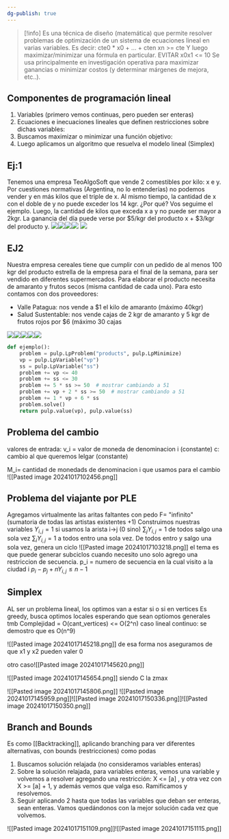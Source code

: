 ```yaml
---
dg-publish: true
---
```

>[!info] Es una técnica de diseño (matemática) que permite resolver problemas de optimización de un sistema de ecuaciones lineal en varias variables. 
Es decir: 
cte0 * x0 + … + cten xn  >= cte
Y luego maximizar/minimizar una fórmula en particular. 
EVITAR x0x1 <= 10
Se usa principalmente en investigación operativa para maximizar ganancias o minimizar costos (y determinar márgenes de mejora, etc..). 


## Componentes de programación lineal 

1. Variables (primero vemos continuas, pero pueden ser enteras)
2. Ecuaciones e inecuaciones lineales que definen restricciones sobre dichas variables: 
3. Buscamos maximizar o minimizar una función objetivo: 
4. Luego aplicamos un algoritmo que resuelva el modelo lineal (Simplex)


## Ej:1 
Tenemos una empresa TeoAlgoSoft que vende 2 comestibles por kilo: x e y. Por cuestiones normativas (Argentina, no lo entenderías) no podemos vender y en más kilos que el triple de x. Al mismo tiempo, la cantidad de x con el doble de y no puede exceder los 14 kgr. ¿Por qué? Vos seguime el ejemplo. Luego, la cantidad de kilos que exceda x a y no puede ser mayor a 2kgr. La ganancia del día puede verse por $5/kgr del producto x + $3/kgr del producto y.
![](https://lh7-rt.googleusercontent.com/slidesz/AGV_vUck-wPwNYGCu3deIDT26Goo2lwRZFSJvZ6jc1P2gCSEjvAJrgmNzVAKshPv0wmxdtSZeoF5rl9lSuvvmTjyB7c8kBXnhADw2bHHRUxNMtseyInKmhNrXu9kYui7vVu0CajJaNDGwnDYs9HvgsGIWI7LOVt5QfmM=s2048?key=bB6JHxg9eZbeHq3LLKC6wA)![](https://lh7-rt.googleusercontent.com/slidesz/AGV_vUevlthWJNdg5IxMPUhr3qTQOlV3eoRoYMhpfZfUdNGRwh731JalF5OzI4t67pNri2Hdx5e1RLFRMNE-0jJmhpFGBTHj_5Q_mCDOqEEVzo-ul4Iu1iUV7CGVuUT1ZPFZtolyqsY89EUo0hoUjVSMZIHeqzY9qMvW=s2048?key=bB6JHxg9eZbeHq3LLKC6wA)![](https://lh7-rt.googleusercontent.com/slidesz/AGV_vUeqomODPebTEOzjt1wXE545tvPjPi1vVTkfOHFCLoCA3txOKBtUxwXl2FD_tOq7PS-2nvg1sOwGetz_8GPNI6Plj23vPtS1a-BJU-JK5q82rQbVr4-Y80Z9JQ8nA7ELVjZjLe_swScVQCXn1R74QgCoobZZKvby=s2048?key=bB6JHxg9eZbeHq3LLKC6wA)![](https://lh7-rt.googleusercontent.com/slidesz/AGV_vUdSf8CgUultrvezmfoZvFP6_fV1he7xyJSnCHKCVpzgdow1i1yPHm9ISHKpVMc3JWe_DHh57JF2WjHPFi1ASM-6np7rQVF5qeBQAhxmzeG8kLfcugpbaf16Ox1U1mLa1EqMH7Tyke9ghGaBvC8BIpdei0Rb2e8=s2048?key=bB6JHxg9eZbeHq3LLKC6wA)
**![](https://lh7-rt.googleusercontent.com/slidesz/AGV_vUd3ugMXFzlNrESSBxEIebcD2b_vBez8Tdt6yOcrH7hrHz1IjelawM-fyK9xNfMzKb1QQjXUtsSTi4RsA_q-vUBW_vC_Ol8PN7_L-MSn3CXhGcDqpfB5-1DDBIzMoB4QxN97MOhh6XaGimHNQ_W4IxL2s9cV2XQV=s2048?key=bB6JHxg9eZbeHq3LLKC6wA)**


## EJ2

Nuestra empresa cereales tiene que cumplir con un pedido de al menos 100 kgr del producto estrella de la empresa para el final de la semana, para ser vendido en diferentes supermercados. Para elaborar el producto necesita de amaranto y frutos secos (misma cantidad de cada uno). Para esto contamos con dos proveedores: 

- Valle Patagua: nos vende a $1 el kilo de amaranto (máximo 40kgr)
- Salud Sustentable: nos vende cajas de 2 kgr de amaranto y 5 kgr de frutos rojos por $6 (máximo 30 cajas

![](https://lh7-rt.googleusercontent.com/slidesz/AGV_vUfShqF2P_Jx-dp1f3j763GUsGIxG4-KXLBt1L1S9tdX_m2tYbo8ktZr21mm7ExSL1UD9bCdrVrLjp0ZeeLW1DmrVHl2LL4yWO7OCtddGNsZqnb0xXsUMIyLgLXWTcs61dqZWVTaH8rGR03B9bQY7LMzCfdj3Bcy=s2048?key=bB6JHxg9eZbeHq3LLKC6wA)![](https://lh7-rt.googleusercontent.com/slidesz/AGV_vUcTkUf5PJcG92Skd5PRXXJbLgN9SukR5ZhaXq_X5kV4f161oOCYT6zFwbLd-Lowrcgqi5vDTsKvo9cFvkDyzf0bg2iDbzoTm4Iynqu3Xwga19bUKG1RYDENe1gLen75z56QAfn9b2UK7JjMiEB2IGUaMJi-qWg=s2048?key=bB6JHxg9eZbeHq3LLKC6wA)![](https://lh7-rt.googleusercontent.com/slidesz/AGV_vUfLSK5bVpvEOMXeWlRsVDngUrPtrtf-oPGz2t0G7YW_BgV6nIfgjy-FlRCs-WKGpqtD36BwXOmVYNAa0scMjWFyft-8JKESguPIvx24lduhpF_MTLJ7xy0NOKAt-ku0reZ9n0FNCLSWI22ZDQq2VcWUGpGgd_js=s2048?key=bB6JHxg9eZbeHq3LLKC6wA)![](https://lh7-rt.googleusercontent.com/slidesz/AGV_vUcusDC6jZcSeG16uq4VQ8BxT-lD1LnvHthxeESMCy7EXQMKLWFMgs336qIVshWeBSTpTeq6EaDk0DrOwGD8ilUeU_O4YeSaRGZofqO3CU3Vhf5hU2OxuoMV_L-5A4ecbxPAZa-IDTsZrOZyZZzPqPakBmE280k=s2048?key=bB6JHxg9eZbeHq3LLKC6wA)![](https://lh7-rt.googleusercontent.com/slidesz/AGV_vUdD6wreJBHorq_Wr7lbj79kD-f_HrDd1WdmlFnEU30er6F-jHsQQ6tXYPtGwLySmjBJZcpIkJLLIGmWpg8EwEkC2RuLElZe4tzAQA221JGmKoqq70BVyzXVBk11bV5NuMS9Qat_ICjptUmfVbdclfqqVOxlh2DJ=s2048?key=bB6JHxg9eZbeHq3LLKC6wA)

```python 
def ejemplo():
    problem = pulp.LpProblem("products", pulp.LpMinimize)
    vp = pulp.LpVariable("vp")
    ss = pulp.LpVariable("ss")
    problem += vp <= 40
    problem += ss <= 30
    problem += 5 * ss >= 50  # mostrar cambiando a 51
    problem += vp + 2 * ss >= 50  # mostrar cambiando a 51
    problem += 1 * vp + 6 * ss
    problem.solve()
    return pulp.value(vp), pulp.value(ss)
```


## Problema del cambio 

valores de entrada: 
v_i = valor de moneda de denominacion i (constante)
c: cambio al que queremos lelgar (constante)

M_i= cantidad de monedads de denominacion i que usamos para el cambio 
![[Pasted image 20241017102456.png]]

## Problema del viajante por PLE 
Agregamos virtualmente las aritas faltantes con pedo F= "infinito" (sumatoria de todas las artistas existentes +1)
Construimos nuestras variables $Y_{i,j}= 1$ si usamos la arista i->j (0 sino)
$\sum_{j} Y_{i,j}=1$ de todos salgo una sola vez $\sum_{i} Y_{i,j} = 1$ a todos entro una sola vez. De todos entro y salgo una sola vez, genera un ciclo 
![[Pasted image 20241017103218.png]]
el tema es que puede generar subciclos cuando necesito uno solo
agrego una restriccion de secuencia. p_i = numero de secuencia en la cual visito a la ciudad i 
$p_i-p_j + nY_{i,j} \leq n-1$



## Simplex 
AL ser un problema lineal, los optimos van a estar si o si en vertices 
Es greedy, busca optimos locales esperando que sean optiomos generales tmb 
Complejidad = O(cant_vertices) <= O(2^n)
caso lineal continuo: se demostro que es O(n^9)

![[Pasted image 20241017145218.png]]
de esa forma nos aseguramos de que x1 y x2 pueden valer 0 


otro caso![[Pasted image 20241017145620.png]]


![[Pasted image 20241017145654.png]]
siendo C la zmax

![[Pasted image 20241017145806.png]]
![[Pasted image 20241017145959.png]]![[Pasted image 20241017150336.png]]![[Pasted image 20241017150350.png]]


## Branch and Bounds 
Es como [[Backtracking]], aplicando branching para ver diferentes alternativas, con bounds (restricciones) como podas

1. Buscamos solución relajada (no consideramos variables enteras)
2. Sobre la solución relajada, para variables enteras, vemos una variable y volvemos a resolver agregando una restricción: X <= [a] , y otra vez con X >= [a] + 1, y además vemos que valga eso. Ramificamos y resolvemos.
3. Seguir aplicando 2 hasta que todas las variables que deban ser enteras, sean enteras. Vamos quedándonos con la mejor solución cada vez que volvemos. 


![[Pasted image 20241017151109.png]]![[Pasted image 20241017151115.png]]